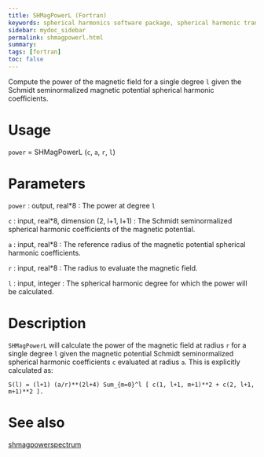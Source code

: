 ```yaml
---
title: SHMagPowerL (Fortran)
keywords: spherical harmonics software package, spherical harmonic transform, legendre functions, multitaper spectral analysis, fortran, Python, gravity, magnetic field
sidebar: mydoc_sidebar
permalink: shmagpowerl.html
summary:
tags: [fortran]
toc: false
---
```


Compute the power of the magnetic field for a single degree `l` given the Schmidt seminormalized magnetic potential spherical harmonic coefficients.

# Usage

`power` = SHMagPowerL (`c`, `a`, `r`, `l`)

# Parameters

`power` : output, real\*8
:   The power at degree `l`

`c` : input, real\*8, dimension (2, l+1, l+1)
:   The Schmidt seminormalized spherical harmonic coefficients of the magnetic potential.

`a` : input, real\*8
:   The reference radius of the magnetic potential spherical harmonic coefficients.

`r` : input, real\*8
:   The radius to evaluate the magnetic field.

`l` : input, integer
:   The spherical harmonic degree for which the power will be calculated.

# Description

`SHMagPowerL` will calculate the power of the magnetic field at radius `r` for a single degree `l` given the magnetic potential Schmidt seminormalized spherical harmonic coefficients `c` evaluated at radius `a`. This is explicitly calculated as:

`S(l) = (l+1) (a/r)**(2l+4) Sum_{m=0}^l [ c(1, l+1, m+1)**2 + c(2, l+1, m+1)**2 ].`

# See also

[shmagpowerspectrum](shmagpowerspectrum.html)
